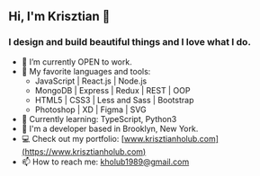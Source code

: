 ## Hi, I'm Krisztian 👋

### I design and build beautiful things and I love what I do.

- 🔭 I’m currently OPEN to work.
- 🚀 My favorite languages and tools:
  - JavaScript | React.js | Node.js
  - MongoDB | Express | Redux | REST | OOP
  - HTML5 | CSS3 | Less and Sass | Bootstrap 
  - Photoshop | XD | Figma | SVG
- 🌱 Currently learning: TypeScript, Python3
- 🏡 I'm a developer based in Brooklyn, New York.
- 💻 Check out my portfolio: [www.krisztianholub.com](https://www.krisztianholub.com)
- 📫 How to reach me: [kholub1989@gmail.com](mailto:kholub1989@gmail.com)
